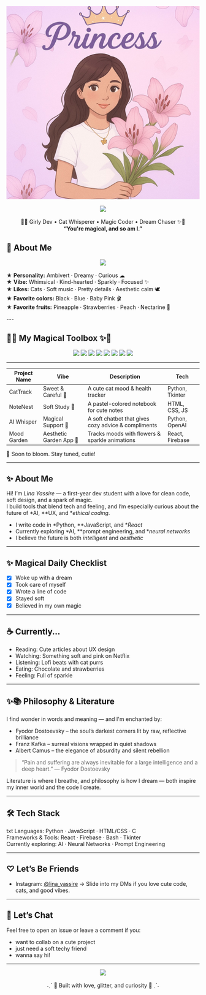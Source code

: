 <p align="center">
  <img src="WhatsApp Image 2025-05-19 at 02.26.00_f2c68f12.jpg" width="650" >

<p align="center">
  <img src="https://readme-typing-svg.demolab.com?font=Quicksand&size=24&duration=3000&pause=1000&color=FFB6C1&center=true&vCenter=true&width=435&lines=Welcome+to+Lina's+Universe!;Soft+code+dreams+in+baby+pink...;You're+magical+and+so+am+I." />
</p>

<p align="center">
  🌸✨ Girly Dev • Cat Whisperer • Magic Coder • Dream Chaser ✨🌸  
  <br>
  <strong>“You're magical, and so am I.”</strong>
</p>



## 🌷 About Me

  <p align="center">
  <img src="https://img.shields.io/badge/𖦹 About Me -ffcfe6?style=for-the-badge&logoColor=ff69b4" />
</p>

<p align="center">

★ <strong>Personality:</strong> Ambivert · Dreamy · Curious   ☁  
★ <strong>Vibe:</strong> Whimsical · Kind-hearted · Sparkly · Focused  ✨  
★ <strong>Likes:</strong> Cats · Soft music · Pretty details · Aesthetic calm  🕊  
★ <strong>Favorite colors:</strong> Black · Blue · Baby Pink  🩰  
★ <strong>Favorite fruits:</strong> Pineapple · Strawberries · Peach · Nectarine  🍓  

</p>
---

## 🌸✨ My Magical Toolbox ✨🌸

<p align="center">
  <img src="https://img.shields.io/badge/Python-ffcfe6?style=for-the-badge&logo=python&logoColor=ff69b4" />
  <img src="https://img.shields.io/badge/HTML5-ffe6f2?style=for-the-badge&logo=html5&logoColor=ff1493" />
  <img src="https://img.shields.io/badge/CSS3-fddde6?style=for-the-badge&logo=css3&logoColor=ff69b4" />
  <img src="https://img.shields.io/badge/JavaScript-fff0f5?style=for-the-badge&logo=javascript&logoColor=f7df1e" />
  <img src="https://img.shields.io/badge/VS_Code-ffe6fa?style=for-the-badge&logo=visual-studio-code&logoColor=6e40c9" />
  <img src="https://img.shields.io/badge/GitHub-fde7f7?style=for-the-badge&logo=github&logoColor=8b008b" />
  <img src="https://img.shields.io/badge/Linux-fff5fb?style=for-the-badge&logo=linux&logoColor=ff69b4" />
  <img src="https://img.shields.io/badge/OpenAI-ffe0f0?style=for-the-badge&logo=openai&logoColor=ff1493" />
</p>

---  

 
| Project Name   | Vibe                     | Description                                        | Tech                 |
|----------------|--------------------------|----------------------------------------------------|----------------------|
| CatTrack     | Sweet & Careful 🐾        | A cute cat mood & health tracker                   | Python, Tkinter      |
| NoteNest     | Soft Study 🧸             | A pastel-colored notebook for cute notes           | HTML, CSS, JS        |
| AI Whisper   | Magical Support 🌙        | A soft chatbot that gives cozy advice & compliments| Python, OpenAI       |
| Mood Garden  | Aesthetic Garden App 🌸   | Tracks moods with flowers & sparkle animations     | React, Firebase      |

🌈 Soon to bloom. Stay tuned, cutie!

---

## ✨ About Me

Hi! I’m *Lina Yassire* — a first-year dev student with a love for clean code, soft design, and a spark of magic.  
I build tools that blend tech and feeling, and I’m especially curious about the future of *AI, **UX, and **ethical coding*.

- I write code in *Python, **JavaScript, and **React*
- Currently exploring *AI, **prompt engineering, and **neural networks*
- I believe the future is both *intelligent* and *aesthetic*

---

## ✨ Magical Daily Checklist

- [x] Woke up with a dream  
- [x] Took care of myself  
- [x] Wrote a line of code  
- [x] Stayed soft  
- [x] Believed in my own magic  

---

## ☕ Currently...

- Reading: Cute articles about UX design  
- Watching: Something soft and pink on Netflix  
- Listening: Lofi beats with cat purrs  
- Eating: Chocolate and strawberries  
- Feeling: Full of sparkle  

---

## ✨📚 Philosophy & Literature

I find wonder in words and meaning — and I'm enchanted by:

- Fyodor Dostoevsky – the soul’s darkest corners lit by raw, reflective brilliance  
- Franz Kafka – surreal visions wrapped in quiet shadows  
- Albert Camus – the elegance of absurdity and silent rebellion

> “Pain and suffering are always inevitable for a large intelligence and a deep heart.” — Fyodor Dostoevsky

Literature is where I breathe, and philosophy is how I dream — both inspire my inner world and the code I create.

---

## 🛠 Tech Stack

txt
Languages: Python · JavaScript · HTML/CSS · C  
Frameworks & Tools: React · Firebase · Bash · Tkinter  
Currently exploring: AI · Neural Networks · Prompt Engineering


---

## ♡ Let’s Be Friends

- Instagram: [@lina_yassire](https://instagram.com/lina_yassire) → Slide into my DMs if you love cute code, cats, and good vibes.

---

## 💬 Let’s Chat

Feel free to open an issue or leave a comment if you:

- want to collab on a cute project  
- just need a soft techy friend  
- wanna say hi!

---





<p align="center">
  <img src="https://readme-typing-svg.herokuapp.com?font=Kalam&size=25&duration=3000&color=FFB6C1&center=true&vCenter=true&lines=Thanks+for+visiting!+You're+magical.;I+believe+in+you.;Let's+build+sparkly+things+together!" />
</p>

<p align="center">  
  ˗ˏˋ 💖 Built with love, glitter, and curiosity 💖 ˎˊ˗  
</p>
